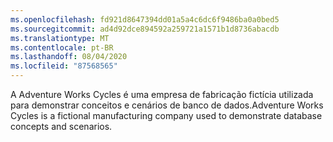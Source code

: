 ```yaml
---
ms.openlocfilehash: fd921d8647394dd01a5a4c6dc6f9486ba0a0bed5
ms.sourcegitcommit: ad4d92dce894592a259721a1571b1d8736abacdb
ms.translationtype: MT
ms.contentlocale: pt-BR
ms.lasthandoff: 08/04/2020
ms.locfileid: "87568565"
---
```

<span data-ttu-id="5a8cb-101">A Adventure Works Cycles é uma empresa de fabricação fictícia utilizada para demonstrar conceitos e cenários de banco de dados.</span><span class="sxs-lookup"><span data-stu-id="5a8cb-101">Adventure Works Cycles is a fictional manufacturing company used to demonstrate database concepts and scenarios.</span></span>
